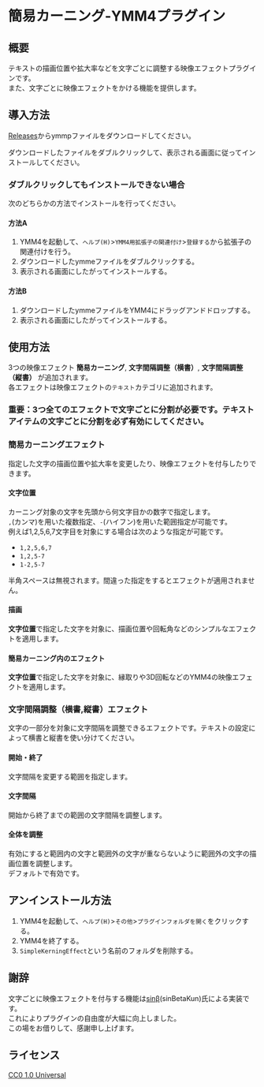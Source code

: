 # 簡易カーニング-YMM4プラグイン
## 概要
テキストの描画位置や拡大率などを文字ごとに調整する映像エフェクトプラグインです。  
また、文字ごとに映像エフェクトをかける機能を提供します。  
## 導入方法
[Releases](https://github.com/tetra-te/SimpleKerningEffect/releases/latest)からymmpファイルをダウンロードしてください。  

ダウンロードしたファイルをダブルクリックして、表示される画面に従ってインストールしてください。  
### ダブルクリックしてもインストールできない場合
次のどちらかの方法でインストールを行ってください。  
#### 方法A
1. YMM4を起動して、`ヘルプ(H)`>`YMM4用拡張子の関連付け`>`登録する`から拡張子の関連付けを行う。  
2. ダウンロードしたymmeファイルをダブルクリックする。  
3. 表示される画面にしたがってインストールする。  
#### 方法B
1. ダウンロードしたymmeファイルをYMM4にドラッグアンドドロップする。  
2. 表示される画面にしたがってインストールする。  
## 使用方法
3つの映像エフェクト **簡易カーニング**, **文字間隔調整（横書）**, **文字間隔調整（縦書）** が追加されます。  
各エフェクトは映像エフェクトの`テキスト`カテゴリに追加されます。  
### 重要：3つ全てのエフェクトで文字ごとに分割が必要です。テキストアイテムの文字ごとに分割を必ず有効にしてください。
### 簡易カーニングエフェクト
指定した文字の描画位置や拡大率を変更したり、映像エフェクトを付与したりできます。  
#### 文字位置
カーニング対象の文字を先頭から何文字目かの数字で指定します。  
`,`(カンマ)を用いた複数指定、`-`(ハイフン)を用いた範囲指定が可能です。  
例えば1,2,5,6,7文字目を対象にする場合は次のような指定が可能です。  
* `1,2,5,6,7`
* `1,2,5-7`
* `1-2,5-7`  

半角スペースは無視されます。間違った指定をするとエフェクトが適用されません。  
#### 描画
**文字位置**で指定した文字を対象に、描画位置や回転角などのシンプルなエフェクトを適用します。  
#### 簡易カーニング内のエフェクト
**文字位置**で指定した文字を対象に、縁取りや3D回転などのYMM4の映像エフェクトを適用します。  
### 文字間隔調整（横書,縦書）エフェクト
文字の一部分を対象に文字間隔を調整できるエフェクトです。テキストの設定によって横書と縦書を使い分けてください。  
#### 開始・終了
文字間隔を変更する範囲を指定します。  
#### 文字間隔
開始から終了までの範囲の文字間隔を調整します。
#### 全体を調整
有効にすると範囲内の文字と範囲外の文字が重ならないように範囲外の文字の描画位置を調整します。  
デフォルトで有効です。
## アンインストール方法
1. YMM4を起動して、`ヘルプ(H)`>`その他`>`プラグインフォルダを開く`をクリックする。  
2. YMM4を終了する。
3. `SimpleKerningEffect`という名前のフォルダを削除する。  
## 謝辞
文字ごとに映像エフェクトを付与する機能は[sinβ](https://x.com/sinBetaKun)(sinBetaKun)氏による実装です。  
これによりプラグインの自由度が大幅に向上しました。  
この場をお借りして、感謝申し上げます。
## ライセンス
[CC0 1.0 Universal](./LICENSE)